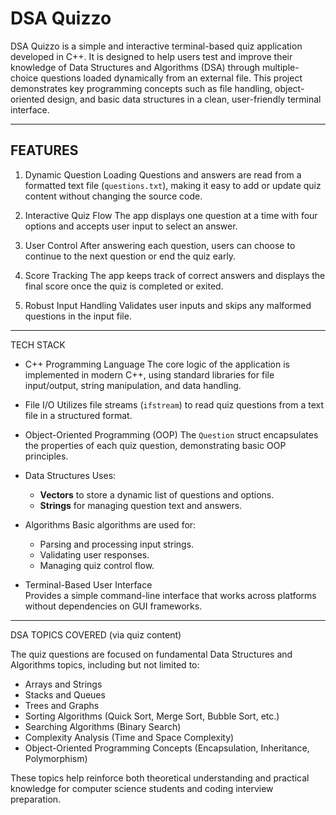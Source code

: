 # DSA Quizzo

DSA Quizzo is a simple and interactive terminal-based quiz application developed in C++. It is designed to help users test and improve their knowledge of Data Structures and Algorithms (DSA) through multiple-choice questions loaded dynamically from an external file. This project demonstrates key programming concepts such as file handling, object-oriented design, and basic data structures in a clean, user-friendly terminal interface.

---

## FEATURES

1. Dynamic Question Loading 
   Questions and answers are read from a formatted text file (`questions.txt`), making it easy to add or update quiz content without changing the source code.

2. Interactive Quiz Flow 
   The app displays one question at a time with four options and accepts user input to select an answer.

3. User Control 
   After answering each question, users can choose to continue to the next question or end the quiz early.

4. Score Tracking 
   The app keeps track of correct answers and displays the final score once the quiz is completed or exited.

5. Robust Input Handling 
   Validates user inputs and skips any malformed questions in the input file.

---

TECH STACK

- C++ Programming Language 
  The core logic of the application is implemented in modern C++, using standard libraries for file input/output, string manipulation, and data handling.

- File I/O 
  Utilizes file streams (`ifstream`) to read quiz questions from a text file in a structured format.

- Object-Oriented Programming (OOP) 
  The `Question` struct encapsulates the properties of each quiz question, demonstrating basic OOP principles.

- Data Structures 
  Uses:
  - **Vectors** to store a dynamic list of questions and options.
  - **Strings** for managing question text and answers.

- Algorithms 
  Basic algorithms are used for:
  - Parsing and processing input strings.
  - Validating user responses.
  - Managing quiz control flow.

- Terminal-Based User Interface  
  Provides a simple command-line interface that works across platforms without dependencies on GUI frameworks.

---

DSA TOPICS COVERED (via quiz content)

The quiz questions are focused on fundamental Data Structures and Algorithms topics, including but not limited to:

- Arrays and Strings  
- Stacks and Queues  
- Trees and Graphs  
- Sorting Algorithms (Quick Sort, Merge Sort, Bubble Sort, etc.)  
- Searching Algorithms (Binary Search)  
- Complexity Analysis (Time and Space Complexity)  
- Object-Oriented Programming Concepts (Encapsulation, Inheritance, Polymorphism)

These topics help reinforce both theoretical understanding and practical knowledge for computer science students and coding interview preparation.

